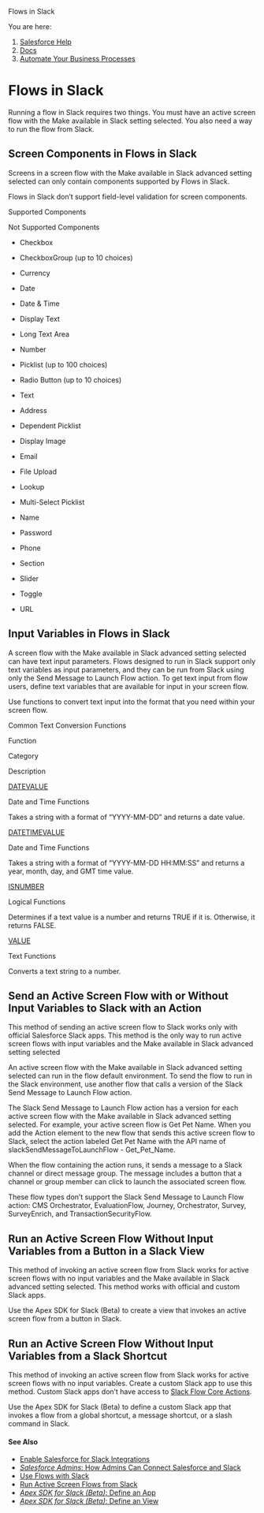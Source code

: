 Flows in Slack[](/s?language=en_US)

You are here:

1.  [Salesforce Help](/s/?language=en_US)
2.  [Docs](/s/products?language=en_US)
3.  [Automate Your Business Processes](/s/articleView?id=sf.extend_click_process.htm&language=en_US&type=5)

Flows in Slack
==============

Running a flow in Slack requires two things. You must have an active screen flow with the Make available in Slack setting selected. You also need a way to run the flow from Slack.

Screen Components in Flows in Slack
-----------------------------------

Screens in a screen flow with the Make available in Slack advanced setting selected can only contain components supported by Flows in Slack.

Flows in Slack don’t support field-level validation for screen components.

Supported Components

Not Supported Components

*   Checkbox
*   CheckboxGroup (up to 10 choices)
*   Currency
*   Date
*   Date & Time
*   Display Text
*   Long Text Area
*   Number
*   Picklist (up to 100 choices)
*   Radio Button (up to 10 choices)
*   Text

*   Address
*   Dependent Picklist
*   Display Image
*   Email
*   File Upload
*   Lookup
*   Multi-Select Picklist
*   Name
*   Password
*   Phone
*   Section
*   Slider
*   Toggle
*   URL

Input Variables in Flows in Slack
---------------------------------

A screen flow with the Make available in Slack advanced setting selected can have text input parameters. Flows designed to run in Slack support only text variables as input parameters, and they can be run from Slack using only the Send Message to Launch Flow action. To get text input from flow users, define text variables that are available for input in your screen flow.

Use functions to convert text input into the format that you need within your screen flow.

Common Text Conversion Functions

Function

Category

Description

[DATEVALUE](/s/articleView?id=sf.customize_functions_datevalue.htm&language=en_US&type=5 "HTML (New Window)")

Date and Time Functions

Takes a string with a format of “YYYY-MM-DD” and returns a date value.

[DATETIMEVALUE](/s/articleView?id=sf.customize_functions_datetimevalue.htm&language=en_US&type=5 "HTML (New Window)")

Date and Time Functions

Takes a string with a format of “YYYY-MM-DD HH:MM:SS” and returns a year, month, day, and GMT time value.

[ISNUMBER](/s/articleView?id=sf.customize_functions_isnumber.htm&language=en_US&type=5 "HTML (New Window)")

Logical Functions

Determines if a text value is a number and returns TRUE if it is. Otherwise, it returns FALSE.

[VALUE](/s/articleView?id=sf.customize_functions_value.htm&language=en_US&type=5 "HTML (New Window)")

Text Functions

Converts a text string to a number.

Send an Active Screen Flow with or Without Input Variables to Slack with an Action
----------------------------------------------------------------------------------

This method of sending an active screen flow to Slack works only with official Salesforce Slack apps. This method is the only way to run active screen flows with input variables and the Make available in Slack advanced setting selected

An active screen flow with the Make available in Slack advanced setting selected can run in the flow default environment. To send the flow to run in the Slack environment, use another flow that calls a version of the Slack Send Message to Launch Flow action.

The Slack Send Message to Launch Flow action has a version for each active screen flow with the Make available in Slack advanced setting selected. For example, your active screen flow is Get Pet Name. When you add the Action element to the new flow that sends this active screen flow to Slack, select the action labeled Get Pet Name with the API name of slackSendMessageToLaunchFlow - Get\_Pet\_Name.

When the flow containing the action runs, it sends a message to a Slack channel or direct message group. The message includes a button that a channel or group member can click to launch the associated screen flow.

These flow types don’t support the Slack Send Message to Launch Flow action: CMS Orchestrator, EvaluationFlow, Journey, Orchestrator, Survey, SurveyEnrich, and TransactionSecurityFlow.

Run an Active Screen Flow Without Input Variables from a Button in a Slack View
-------------------------------------------------------------------------------

This method of invoking an active screen flow from Slack works for active screen flows with no input variables and the Make available in Slack advanced setting selected. This method works with official and custom Slack apps.

Use the Apex SDK for Slack (Beta) to create a view that invokes an active screen flow from a button in Slack.

Run an Active Screen Flow Without Input Variables from a Slack Shortcut
-----------------------------------------------------------------------

This method of invoking an active screen flow from Slack works for active screen flows with no input variables. Create a custom Slack app to use this method. Custom Slack apps don’t have access to [Slack Flow Core Actions](/s/articleView?id=sf.flow_ref_elements_actions_slack.htm&language=en_US&type=5 "Manage Slack channels, channel members, and messages from flows. As your Salesforce records change, a flow can trigger changes in Slack.").

Use the Apex SDK for Slack (Beta) to define a custom Slack app that invokes a flow from a global shortcut, a message shortcut, or a slash command in Slack.

#### See Also

*   [Enable Salesforce for Slack Integrations](/s/articleView?id=sf.slack_apps_enable.htm&language=en_US&type=5 "Integrate Slack and Salesforce to unlock access to Slack apps, tools, and services. This page covers the admin procedures for enabling Salesforce for Slack Integrations.")
*   [_Salesforce Admins_: How Admins Can Connect Salesforce and Slack](https://admin.salesforce.com/blog/2021/how-admins-can-connect-salesforce-and-slack "Salesforce Admins: How Admins Can Connect Salesforce and
    Slack - HTML (New Window)")
*   [Use Flows with Slack](/s/articleView?id=sf.flow_build_use_flows_with_slack.htm&language=en_US&type=5 "Build a screen flow that’s designed to run in a Slack conversation or direct message group. Use another flow, a Slack shortcut, a slash command, or a button in a Slack view to run a flow from Slack.")
*   [Run Active Screen Flows from Slack](/s/articleView?id=sf.flow_build_run_screen_flow_from_slack.htm&language=en_US&type=5 "You can invoke an active screen flow using an action, a Slack shortcut in a custom Slack app, or a button in a Slack view.")
*   [_Apex SDK for Slack (Beta)_: Define an App](https://developer.salesforce.com/docs/platform/salesforce-slack-sdk/guide/app-definition.html "Apex SDK for Slack (Beta): Define an App - HTML (New Window)")
*   [_Apex SDK for Slack (Beta)_: Define an View](https://developer.salesforce.com/docs/platform/salesforce-slack-sdk/guide/views_create.html "Apex SDK for Slack (Beta): Define an View - HTML (New Window)")